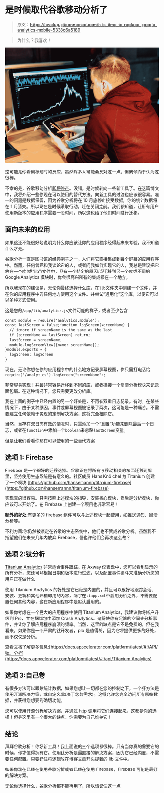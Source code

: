 # 是时候取代谷歌移动分析了

> 原文：<https://levelup.gitconnected.com/it-is-time-to-replace-google-analytics-mobile-5333c6a5189>

> 为什么？我喜欢！

![](img/1a0cc17adfd9df423345513f421852a6.png)

这可能是你看到标题时的反应。虽然许多人可能会反对这一点，但我倾向于认为这很棒。

不幸的是，谷歌移动分析[即将停产](https://support.google.com/firebase/answer/9167112?hl=en)。没错。是时候转向一些新工具了。在这篇博文中，我将介绍一些你现在可以使用的替代方法。向新工具的过渡也应该很容易。唯一的问题是数据保留，因为谷歌分析将在 10 月底停止接受数据，你的统计数据将在 1 月消失。所以现在是时候采取行动，赶在关闭之前。我们都知道，让所有用户使用新版本的应用程序需要一段时间，所以这也给了他们时间进行迁移。

## 面向未来的应用

如果这还不能很好地说明为什么你应该让你的应用程序经得起未来考验，我不知道什么才是。

谷歌分析一直是图书馆的经典例子之一，人们将它直接集成到每个屏幕的应用程序中。然而，任何曾经和我谈论它的人，或者问我如何实现它的人，我总是建议把它放在一个库(或“lib”)文件中，只有一个特定的原因:当迁移到另一个库或不同的 Google Analytics 模块时，你会很高兴所有的集成都在一个地方。

所以我现在的建议是，无论你最终选择什么库，在`lib`文件夹中创建一个文件，并在你的应用程序中的任何地方使用这个文件。并尝试“通用化”这个库，以便它可以以多种方式使用。

这是您的`/app/lib/analytics.js`文件可能的样子，或者至少包含

```
const module = require('analytics.module');
const lastScreen = false;function logScreen(screenName) {
  // ignore if screenName is the same as the last
  if (screenName == lastScreen) return;   
  lastScreen = screenName;
  module.logScreenView({name: screenName});
}module.exports = {
  logScreen: logScreen
}
```

现在，无论你想在你的应用程序中的什么地方记录屏幕视图，你只需打电话给`require('/analytics').logScreen("screenName");`

非常容易实现！并且非常容易迁移到不同的库，或者挂接一个崩溃分析模块来记录面包屑。在这种情况下，您只需要更改分析库。

我在上面的例子中已经内置的另一个好处是，不再有双重日志记录。有时，在某些情况下，由于某种原因，事件或屏幕视图被记录了两次，这可能是一种痛苦。不需要建立任何依赖于实现的定制解决方案，这将完全根除它。

当然，当存在双日志有效的情况时，只需添加一个“重置”功能来删除最后一个日志，或者在`function`中添加一个`boolean`来忽略`lastScreen`变量。

但是让我们看看你现在可以使用的一些替代方案

## 选项 1: Firebase

Firebase 是一个很好的迁移选择。谷歌正在将所有与移动相关的东西迁移到那里，坚持使用生态系统是有意义的。社区成员 Hans Knö chel 为 Titanium 创建了一个模块:[https://github.com/hansemannn/titanium-firebase](https://github.com/hansemannn/titanium-firebase)

实现真的很容易。只需按照上述模块的指导，安装核心模块，然后是分析模块，你应该可以开始了。在 Firebase 上创建一个项目也非常容易！

**额外的好处**:有更多的 firebase 组件可以与上述模块一起使用，如推送通知、崩溃分析等。

不利方面:你仍然被锁定在谷歌的生态系统中，他们也不赞成谷歌分析。虽然我不指望他们在未来几年内放弃 Firebase，但也许他们会再次这么做？

## 选项 2:钛分析

[Titanium Analytics](https://docs.appcelerator.com/platform/latest/#!/api/Titanium.Analytics) 非常适合事件跟踪。在 Axway 仪表盘中，您可以看到显示的所有分析，您还可以根据日期和版本进行过滤，以及配置事件漏斗来准确分析您的用户正在做什么

使用 Titanium Analytics 的好处是它已经是内置的，并且可以很好地跟踪会话、安装、更新和其他开箱即用的内容，除了在`tiapp.xml`中启用分析之外，不需要配置任何其他内容，这在新应用程序中是默认启用的。

如果你考虑在一个更大的应用程序中使用 Titanium Analytics，我建议你将帐户升级到 Pro，并在捆绑包中添加 Crash Analytics。这将使你有足够的空间来分析事件，并让你了解应用程序崩溃的频率。当然，这里的缺点是它不是免费的。但在我看来，如果你是一个严肃的钛开发者，pro 是值得的，因为它将提供更多的好处，而不仅仅是分析。

查看文档了解更多信息:[https://docs.appcelerator.com/platform/latest/#!/API/钛。分析](https://docs.appcelerator.com/platform/latest/#!/api/Titanium.Analytics)

## **选项 3:自己卷**

有很多方法可以跟踪统计数据，如果您想让一切都在您的控制之下，一个好方法是使用开源解决方案，或自定义(取决于您的需求)。这将允许您完全访问所有原始数据，并获得您想要的确切功能。

您可以使用开源分析解决方案，并通过 http 调用将它们连接起来。这都是你的选择！但是这里有一个很大的缺点，你需要为自己维护它！

## 结论

拜拜谷歌分析！你好新工具！我上面说的三个选项都很棒。只有当你真的需要它的时候，你才值得拥有它。使用钛分析是最直接的解决方案，因为它已经内置，不需要任何配置。只要记住将逻辑放在博客文章开头提到的 lib 文件中。

如果你现在已经在使用谷歌分析或者已经在使用 Firebase，Firebase 可能是最好的解决方案。

无论你选择什么，谷歌分析都不能再用了，所以请记住这一点